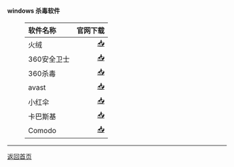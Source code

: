 #### windows 杀毒软件
<html>
<head>
<meta charset='UTF-8'><meta name='viewport' content='width=device-width initial-scale=1'>
</head>
<body><figure><table>
<thead>
<tr><th style='text-align:left;' >软件名称</th><th style='text-align:right;' >官网下载</th></tr></thead>
<tbody><tr><td style='text-align:left;' >火绒</td><td style='text-align:right;' ><a href='https://www.huorong.cn/person5.html'>📥</a></td></tr><tr><td style='text-align:left;' >360安全卫士</td><td style='text-align:right;' ><a href='https://weishi.360.cn/channel.html?package=1__4002018'>📥</a></td></tr><tr><td style='text-align:left;' >360杀毒</td><td style='text-align:right;' ><a href='https://baoku.360.cn/sinfo/100101162_4001952.html'>📥</a></td></tr><tr><td style='text-align:left;' >avast</td><td style='text-align:right;' ><a href='https://www.avast.com/zh-cn/index#pc'>📥</a></td></tr><tr><td style='text-align:left;' >小红伞</td><td style='text-align:right;' ><a href='https://www.iavira.com/downloads.html'>📥</a></td></tr><tr><td style='text-align:left;' >卡巴斯基</td><td style='text-align:right;' ><a href='https://www.kaspersky.com.cn/free-antivirus'>📥</a></td></tr><tr><td style='text-align:left;' >Comodo</td><td style='text-align:right;' ><a href='https://www.comodo.cn/product/comodo-antivirus.php'>📥</a></td></tr></tbody>
</table></figure>
<hr />
<p><a href='https://qoorange.com'>返回首页</a></p>
<p>&nbsp;</p>
</body>
</html>
